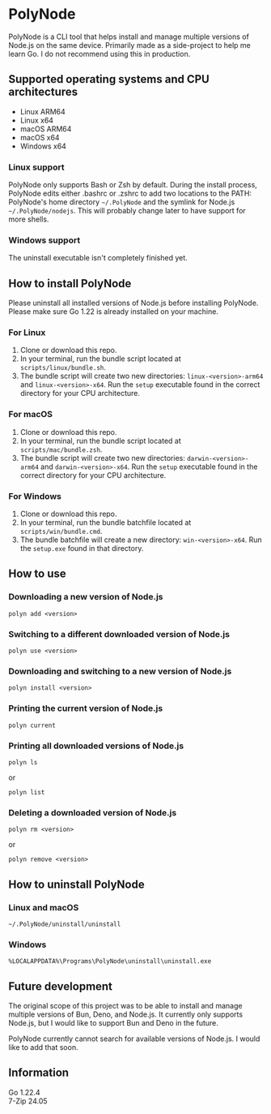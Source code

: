 # PolyNode

PolyNode is a CLI tool that helps install and manage multiple versions of Node.js on the same device. Primarily made as a side-project to help me learn Go. I do not recommend using this in production. 

## Supported operating systems and CPU architectures

- Linux ARM64
- Linux x64
- macOS ARM64
- macOS x64
- Windows x64

### Linux support

PolyNode only supports Bash or Zsh by default. During the install process, PolyNode edits either .bashrc or .zshrc to add two locations to the PATH: PolyNode's home directory `~/.PolyNode` and the symlink for Node.js `~/.PolyNode/nodejs`. This will probably change later to have support for more shells.

### Windows support

The uninstall executable isn't completely finished yet.

## How to install PolyNode

Please uninstall all installed versions of Node.js before installing PolyNode. Please make sure Go 1.22 is already installed on your machine.

### For Linux

1. Clone or download this repo.
2. In your terminal, run the bundle script located at `scripts/linux/bundle.sh`.
3. The bundle script will create two new directories: `linux-<version>-arm64` and `linux-<version>-x64`. Run the `setup` executable found in the correct directory for your CPU architecture.

### For macOS

1. Clone or download this repo.
2. In your terminal, run the bundle script located at `scripts/mac/bundle.zsh`.
3. The bundle script will create two new directories: `darwin-<version>-arm64` and `darwin-<version>-x64`. Run the `setup` executable found in the correct directory for your CPU architecture.

### For Windows

1. Clone or download this repo.
2. In your terminal, run the bundle batchfile located at `scripts/win/bundle.cmd`.
3. The bundle batchfile will create a new directory: `win-<version>-x64`. Run the `setup.exe` found in that directory.

## How to use

### Downloading a new version of Node.js

`polyn add <version>`

### Switching to a different downloaded version of Node.js

`polyn use <version>`

### Downloading and switching to a new version of Node.js

`polyn install <version>`

### Printing the current version of Node.js

`polyn current`

### Printing all downloaded versions of Node.js

`polyn ls`

or 

`polyn list`

### Deleting a downloaded version of Node.js

`polyn rm <version>`

or 

`polyn remove <version>`

## How to uninstall PolyNode

### Linux and macOS

`~/.PolyNode/uninstall/uninstall`

### Windows

`%LOCALAPPDATA%\Programs\PolyNode\uninstall\uninstall.exe`

## Future development

The original scope of this project was to be able to install and manage multiple versions of Bun, Deno, and Node.js. It currently only supports Node.js, but I would like to support Bun and Deno in the future.

PolyNode currently cannot search for available versions of Node.js. I would like to add that soon.

## Information

Go 1.22.4 <br>
7-Zip 24.05

